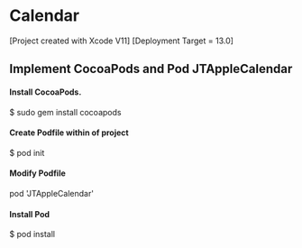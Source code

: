# Calendar

[Project created with Xcode V11] [Deployment Target = 13.0]

## Implement CocoaPods and Pod JTAppleCalendar
#### Install CocoaPods.
$ sudo gem install cocoapods

#### Create Podfile within of project
$ pod init

#### Modify Podfile
pod 'JTAppleCalendar'

#### Install Pod
$ pod install
